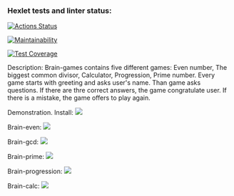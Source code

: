 ### Hexlet tests and linter status:
[![Actions Status](https://github.com/AnyaMankova/python-project-lvl1/workflows/hexlet-check/badge.svg)](https://github.com/AnyaMankova/python-project-lvl1/actions)

[![Maintainability](https://api.codeclimate.com/v1/badges/a99a88d28ad37a79dbf6/maintainability)](https://codeclimate.com/github/codeclimate/codeclimate/maintainability)

[![Test Coverage](https://api.codeclimate.com/v1/badges/a99a88d28ad37a79dbf6/test_coverage)](https://codeclimate.com/github/codeclimate/codeclimate/test_coverage)

Description:
Brain-games contains five different games: Even number, The biggest common divisor, Calculator, Progression, Prime number.
Every game starts with greeting and asks user's name.
Than game asks questions. If there are thre correct answers, the game congratulate user. If there is a mistake, the game offers to play again.

Demonstration.
Install:
<a href="https://asciinema.org/a/BqoPAYoKLw5Zn8mBdtvHVM2xo" target="_blank"><img src="https://asciinema.org/a/BqoPAYoKLw5Zn8mBdtvHVM2xo.svg" /></a>

Brain-even:
<a href="https://asciinema.org/a/nfl90EpfKUHFOXhGhhfNKFC96" target="_blank"><img src="https://asciinema.org/a/nfl90EpfKUHFOXhGhhfNKFC96.svg" /></a>

Brain-gcd:
<a href="https://asciinema.org/a/0uFp1A7xFc2Hm63HyYFOfUEaC" target="_blank"><img src="https://asciinema.org/a/0uFp1A7xFc2Hm63HyYFOfUEaC.svg" /></a>

Brain-prime:
<a href="https://asciinema.org/a/p3B2kzg4eIGDjEQhhK5lmE6s8" target="_blank"><img src="https://asciinema.org/a/p3B2kzg4eIGDjEQhhK5lmE6s8.svg" /></a>

Brain-progression:
<a href="https://asciinema.org/a/deHuHAFiU7c4r5srGDuX8Nh7h" target="_blank"><img src="https://asciinema.org/a/deHuHAFiU7c4r5srGDuX8Nh7h.svg" /></a>

Brain-calc:
<a href="https://asciinema.org/a/mpUtTGlRZWnZ7kH5omX1t2FPD" target="_blank"><img src="https://asciinema.org/a/mpUtTGlRZWnZ7kH5omX1t2FPD.svg" /></a>
